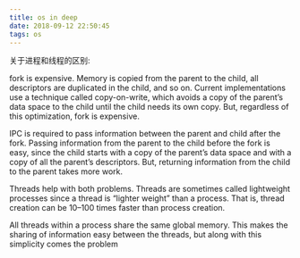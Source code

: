```yaml
---
title: os in deep
date: 2018-09-12 22:50:45
tags: os
---
```

关于进程和线程的区别:

fork is expensive. Memory is copied from the parent to the child, all descriptors are duplicated in the child, and so on. Current implementations use a technique called copy-on-write, which avoids a copy of the parent’s data space to the child until the child needs its own copy. But, regardless of this optimization, fork is expensive.

IPC is required to pass information between the parent and child after the fork. Passing information from the parent to the child before the fork is easy, since the child starts with a copy of the parent’s data space and with a copy of all the parent’s descriptors. But, returning information from the child to the parent takes more work.

Threads help with both problems. Threads are sometimes called lightweight processes since a thread is “lighter weight” than a process. That is, thread creation can be 10–100 times faster than process creation.

All threads within a process share the same global memory. This makes the sharing of information easy between the threads, but along with this simplicity comes the problem
